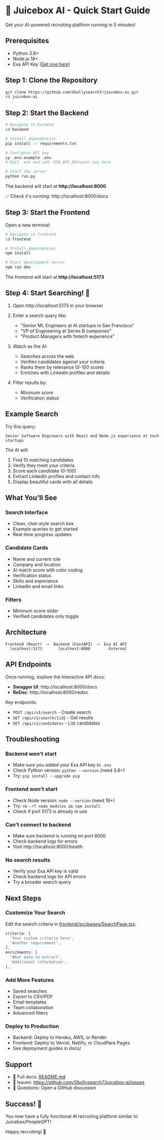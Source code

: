 # 🚀 Juicebox AI - Quick Start Guide

Get your AI-powered recruiting platform running in 5 minutes!

## Prerequisites

- Python 3.8+
- Node.js 18+
- Exa API Key ([Get one here](https://dashboard.exa.ai/api-keys))

## Step 1: Clone the Repository

```bash
git clone https://github.com/Gbollysearch7/juicebox-ai.git
cd juicebox-ai
```

## Step 2: Start the Backend

```bash
# Navigate to backend
cd backend

# Install dependencies
pip install -r requirements.txt

# Configure API key
cp .env.example .env
# Edit .env and add: EXA_API_KEY=your_key_here

# Start the server
python run.py
```

The backend will start at **http://localhost:8000**

✅ Check it's running: http://localhost:8000/docs

## Step 3: Start the Frontend

Open a new terminal:

```bash
# Navigate to frontend
cd frontend

# Install dependencies
npm install

# Start development server
npm run dev
```

The frontend will start at **http://localhost:5173**

## Step 4: Start Searching! 🎯

1. Open http://localhost:5173 in your browser
2. Enter a search query like:
   - "Senior ML Engineers at AI startups in San Francisco"
   - "VP of Engineering at Series B companies"
   - "Product Managers with fintech experience"

3. Watch as the AI:
   - Searches across the web
   - Verifies candidates against your criteria
   - Ranks them by relevance (0-100 score)
   - Enriches with LinkedIn profiles and details

4. Filter results by:
   - Minimum score
   - Verification status

## Example Search

Try this query:
```
Senior Software Engineers with React and Node.js experience at tech startups
```

The AI will:
1. Find 10 matching candidates
2. Verify they meet your criteria
3. Score each candidate (0-100)
4. Extract LinkedIn profiles and contact info
5. Display beautiful cards with all details

## What You'll See

### Search Interface
- Clean, chat-style search box
- Example queries to get started
- Real-time progress updates

### Candidate Cards
- Name and current role
- Company and location
- AI match score with color coding
- Verification status
- Skills and experience
- LinkedIn and email links

### Filters
- Minimum score slider
- Verified candidates only toggle

## Architecture

```
Frontend (React)  →  Backend (FastAPI)  →  Exa AI API
  localhost:5173       localhost:8000        External
```

## API Endpoints

Once running, explore the interactive API docs:
- **Swagger UI**: http://localhost:8000/docs
- **ReDoc**: http://localhost:8000/redoc

Key endpoints:
- `POST /api/v1/search` - Create search
- `GET /api/v1/search/{id}` - Get results
- `GET /api/v1/candidates` - List candidates

## Troubleshooting

### Backend won't start
- Make sure you added your Exa API key to `.env`
- Check Python version: `python --version` (need 3.8+)
- Try: `pip install --upgrade pip`

### Frontend won't start
- Check Node version: `node --version` (need 18+)
- Try: `rm -rf node_modules && npm install`
- Check if port 5173 is already in use

### Can't connect to backend
- Make sure backend is running on port 8000
- Check backend logs for errors
- Visit http://localhost:8000/health

### No search results
- Verify your Exa API key is valid
- Check backend logs for API errors
- Try a broader search query

## Next Steps

### Customize Your Search
Edit the search criteria in [frontend/src/pages/SearchPage.tsx](frontend/src/pages/SearchPage.tsx:28):

```typescript
criteria: [
  'Your custom criteria here',
  'Another requirement',
],
enrichments: [
  'What data to extract',
  'Additional information',
],
```

### Add More Features
- Saved searches
- Export to CSV/PDF
- Email templates
- Team collaboration
- Advanced filters

### Deploy to Production
- Backend: Deploy to Heroku, AWS, or Render
- Frontend: Deploy to Vercel, Netlify, or Cloudflare Pages
- See deployment guides in docs/

## Support

- 📖 Full docs: [README.md](README.md)
- 🐛 Issues: https://github.com/Gbollysearch7/juicebox-ai/issues
- 💬 Questions: Open a GitHub discussion

## Success! 🎉

You now have a fully functional AI recruiting platform similar to Juicebox/PeopleGPT!

Happy recruiting! 🚀
